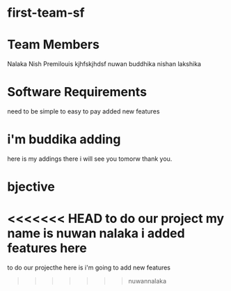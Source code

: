 # first-team-sf
Team Members
=============
Nalaka
Nish
Premilouis
kjhfskjhdsf
nuwan
buddhika 
nishan
lakshika

Software Requirements
=====================
need to be simple
to easy to pay
 added new features

i'm buddika adding
==================
here is my addings there i will see you tomorw
thank you.


bjective
=================
<<<<<<< HEAD
to do our project
my name is nuwan nalaka 
i added features here
=======
to do our projecthe
here is i'm going to add new features
>>>>>>> nuwannalaka
